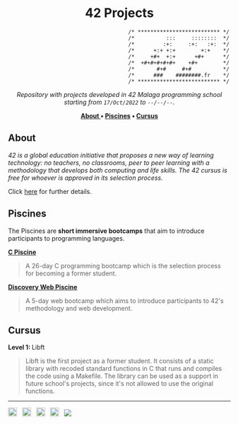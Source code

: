 <h1 align="center"> 42 Projects </h1>

```
                                      /* ************************** */
                                      /*          :::     ::::::::  */
                                      /*         :+:     :+:   :+:  */
                                      /*      +:+ +:+        +:+    */
                                      /*     +#+  +:+      +#+      */
                                      /*  +#+#+#+#+#+    +#+        */
                                      /*       #+#     #+#          */
                                      /*      ###    ########.fr    */
                                      /* ************************** */
```

<p align="center">
<i> Repository with projects developed in 42 Malaga programming school starting from <code>17/Oct/2022</code> to <code>--/--/--</code>.</i><br />
</p>

<p align="center"> <b>
<a href="#about"> About </a> • 
<a href="#piscines"> Piscines</a> • 
<a href="#cursus"> Cursus</a>  
</b> </p> 

## About

<i> 42 is a global education initiative that proposes a new way of learning technology: no teachers, no classrooms, peer to peer learning with a methodology that develops both computing and life skills. The 42 cursus is free for whoever is approved in its selection process. </i>

Click <a href="https://42.fr/en/homepage/" />here</a> for further details.

## Piscines
The Piscines are <b>short immersive bootcamps</b> that aim to introduce participants to programming languages. </i>

<p> <b> <a href="https://github.com/RossattiSM/42.Piscine" />C Piscine</a> </b> </p>

>A 26-day C programming bootcamp which is the selection process for becoming a former student.

<p> <b> <a href="https://github.com/RossattiSM/42.Discovery-Web" />Discovery Web Piscine</a> </b> </p>

>A 5-day web bootcamp which aims to introduce participants to 42's methodology and web development.

## Cursus

<p> <b> Level 1: </b> Libft </p>

>Libft is the first project as a former student. It consists of a static library with recoded standard functions in C that runs and compiles the code using a Makefile. The library can be used as a support in future school's projects, since it's not allowed to use the original functions.


<hr>
<a href="https://www.linkedin.com/in/rossattism/"><img src="https://github.com/gauravghongde/social-icons/blob/master/PNG/Black/LinkedIN_black.png?raw=true" alt="Linkedin Logo" style="width: 20px; height: 20px" /></a> &nbsp;
<a href="https://github.com/RossattiSM"><img src="https://github.com/gauravghongde/social-icons/blob/master/PNG/Black/Github_black.png?raw=true" alt="GitHub logo" style="width: 20px; height: 20px" /></a> &nbsp;
<a href="https://open.spotify.com/user/21bih47uzlxunyyi4gbbvyvty"><img src="https://github.com/gauravghongde/social-icons/blob/master/PNG/Black/Spotify_black.png?raw=true" alt="Spotify logo" style="width: 20px; height: 20px" /></a> &nbsp;
<a href="mailto:smrossatti@gmail.com"><img src="https://github.com/gauravghongde/social-icons/blob/master/PNG/Black/Gmail_black.png?raw=true" alt="GMAIL logo" style="width: 20px; height: 20px" /></a> &nbsp;
<a href="https://shields.io/"><img src="https://img.shields.io/badge/Made with-♥-black" /></a>
